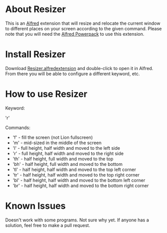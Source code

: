 # About Resizer
This is an [Alfred](http://www.alfredapp.com) extension that will resize and relocate the current window to different places on your screen according to the given command. Please note that you will need the [Alfred Powerpack](http://www.alfredapp.com/powerpack) to use this extension.

# Install Resizer
Download [Resizer.alfredextension](https://github.com/downloads/brickattack/Alfred-Resizer/Resizer.alfredextension) and double-click to open it in Alfred. From there you will be able to configure a different keyword, etc.

# How to use Resizer
Keyword:

  'r'

Commands:

- 'f' - fill the screen (not Lion fullscreen)
- 'm' - mid-sized in the middle of the screen
- 'l' - full height, half width and moved to the left side
- 'r' - full height, half width and moved to the right side
- 'th' - half height, full width and moved to the top
- 'bh' - half height, full width and moved to the bottom
- 'tl' - half height, half width and moved to the top left corner
- 'tr' - half height, half width and moved to the top right corner
- 'bl' - half height, half width and moved to the bottom left corner
- 'br' - half height, half width and moved to the bottom right corner

# Known Issues
Doesn't work with some programs. Not sure why yet. If anyone has a solution, feel free to make a pull request.